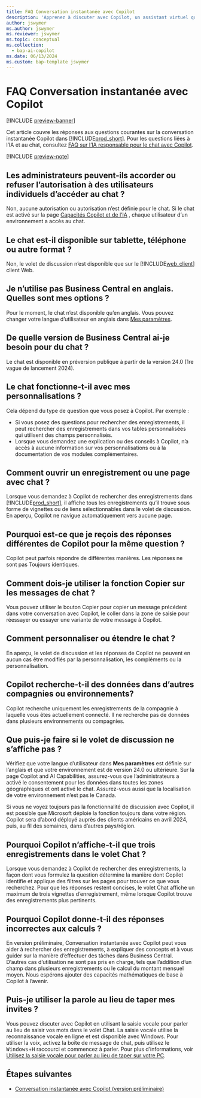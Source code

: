 ```yaml
---
title: FAQ Conversation instantanée avec Copilot
description: 'Apprenez à discuter avec Copilot, un assistant virtuel qui vous aide à utiliser Business Central. Trouvez des réponses aux questions courantes sur les fonctionnalités, les paramètres et les limitations du chat.'
author: jswymer
ms.author: jswymer
ms.reviewer: jswymer
ms.topic: conceptual
ms.collection:
  - bap-ai-copilot
ms.date: 06/13/2024
ms.custom: bap-template jswymer
---
```

# <a name="chat-with-copilot-faq"></a>FAQ Conversation instantanée avec Copilot

[!INCLUDE [preview-banner](~/../shared-content/shared/preview-includes/preview-banner.md)]

Cet article couvre les réponses aux questions courantes sur la conversation instantanée Copilot dans [!INCLUDE[prod_short](includes/prod_short.md)]. Pour les questions liées à l’IA et au chat, consultez [FAQ sur l’IA responsable pour le chat avec Copilot](faqs-chat-with-copilot.md).

[!INCLUDE [preview-note](~/../shared-content/shared/preview-includes/production-ready-preview-dynamics365.md)]

## <a name="can-admins-grant-or-deny-permission-to-individual-users-to-get-access-to-chat"></a>Les administrateurs peuvent-ils accorder ou refuser l’autorisation à des utilisateurs individuels d’accéder au chat ?

Non, aucune autorisation ou autorisation n’est définie pour le chat. Si le chat est activé sur la page [Capacités Copilot et de l’IA](enable-ai.md) , chaque utilisateur d’un environnement a accès au chat.
 
## <a name="is-chat-available-on-tablet-phone-or-other-form-factors"></a>Le chat est-il disponible sur tablette, téléphone ou autre format ?

Non, le volet de discussion n’est disponible que sur le [!INCLUDE[web_client](includes/web_client.md)] client Web.

## <a name="i-dont-use-business-central-in-english-what-are-my-options"></a>Je n’utilise pas Business Central en anglais. Quelles sont mes options ?

Pour le moment, le chat n’est disponible qu’en anglais. Vous pouvez changer votre langue d’utilisateur en anglais dans [Mes paramètres](ui-change-basic-settings.md#language).

## <a name="what-version-of-business-central-do-i-need-for-chat"></a>De quelle version de Business Central ai-je besoin pour du chat ?

Le chat est disponible en préversion publique à partir de la version 24.0 (1re vague de lancement 2024).

## <a name="does-chat-work-with-my-customizations"></a>Le chat fonctionne-t-il avec mes personnalisations ?

Cela dépend du type de question que vous posez à Copilot. Par exemple :

- Si vous posez des questions pour rechercher des enregistrements, il peut rechercher des enregistrements dans vos tables personnalisées qui utilisent des champs personnalisés.
- Lorsque vous demandez une explication ou des conseils à Copilot, n’a accès à aucune information sur vos personnalisations ou à la documentation de vos modules complémentaires.

## <a name="how-do-i-open-a-record-or-page-with-chat"></a>Comment ouvrir un enregistrement ou une page avec chat ?

Lorsque vous demandez à Copilot de rechercher des enregistrements dans [!INCLUDE[prod_short](includes/prod_short.md)], il affiche tous les enregistrements qu’il trouve sous forme de vignettes ou de liens sélectionnables dans le volet de discussion. En aperçu, Copilot ne navigue automatiquement vers aucune page.

## <a name="why-do-i-get-different-answers-from-copilot-for-the-same-question"></a>Pourquoi est-ce que je reçois des réponses différentes de Copilot pour la même question ?

Copilot peut parfois répondre de différentes manières. Les réponses ne sont pas Toujours identiques.

## <a name="how-do-i-use-the-copy-function-on-chat-messages"></a>Comment dois-je utiliser la fonction Copier sur les messages de chat ?

Vous pouvez utiliser le bouton Copier pour copier un message précédent dans votre conversation avec Copilot, le coller dans la zone de saisie pour réessayer ou essayer une variante de votre message à Copilot.

## <a name="can-i-customize-or-extend-chat"></a>Comment personnaliser ou étendre le chat ?

En aperçu, le volet de discussion et les réponses de Copilot ne peuvent en aucun cas être modifiés par la personnalisation, les compléments ou la personnalisation.

## <a name="does-copilot-search-for-data-in-other-companies-or-environments"></a>Copilot recherche-t-il des données dans d’autres compagnies ou environnements?

Copilot recherche uniquement les enregistrements de la compagnie à laquelle vous êtes actuellement connecté. Il ne recherche pas de données dans plusieurs environnements ou compagnies.

## <a name="what-can-i-do-if-the-chat-pane-doesnt-show"></a>Que puis-je faire si le volet de discussion ne s’affiche pas ?

Vérifiez que votre langue d’utilisateur dans **Mes paramètres** est définie sur l’anglais et que votre environnement est de version 24.0 ou ultérieure. Sur la page Copilot and AI Capabilities, assurez-vous que l’administrateurs a activé le consentement pour les données dans toutes les zones géographiques et ont activé le chat. Assurez-vous aussi que la localisation de votre environnement n’est pas le Canada.

Si vous ne voyez toujours pas la fonctionnalité de discussion avec Copilot, il est possible que Microsoft déploie la fonction toujours dans votre région. Copilot sera d’abord déployé auprès des clients américains en avril 2024, puis, au fil des semaines, dans d’autres pays/région.

## <a name="why-does-copilot-only-show-three-records-in-the-chat-pane"></a>Pourquoi Copilot n’affiche-t-il que trois enregistrements dans le volet Chat ?

Lorsque vous demandez à Copilot de rechercher des enregistrements, la façon dont vous formulez la question détermine la manière dont Copilot identifie et applique des filtres sur les pages pour trouver ce que vous recherchez. Pour que les réponses restent concises, le volet Chat affiche un maximum de trois vignettes d’enregistrement, même lorsque Copilot trouve des enregistrements plus pertinents.

## <a name="why-does-copilot-give-incorrect-answers-to-calculations"></a>Pourquoi Copilot donne-t-il des réponses incorrectes aux calculs ?

En version préliminaire, Conversation instantanée avec Copilot peut vous aider à rechercher des enregistrements, à expliquer des concepts et à vous guider sur la manière d’effectuer des tâches dans Business Central. D’autres cas d’utilisation ne sont pas pris en charge, tels que l’addition d’un champ dans plusieurs enregistrements ou le calcul du montant mensuel moyen. Nous espérons ajouter des capacités mathématiques de base à Copilot à l’avenir.

## <a name="can-i-use-speech-instead-of-typing-my-prompts"></a>Puis-je utiliser la parole au lieu de taper mes invites ?

Vous pouvez discuter avec Copilot en utilisant la saisie vocale pour parler au lieu de saisir vos mots dans le volet Chat. La saisie vocale utilise la reconnaissance vocale en ligne et est disponible avec Windows. Pour utiliser la voix, activez la boîte de message de chat, puis utilisez le <kbd>Windows</kbd>+<kbd>H</kbd> raccourci et commencez à parler. Pour plus d’informations, voir [Utilisez la saisie vocale pour parler au lieu de taper sur votre PC](https://support.microsoft.com/windows/use-voice-typing-to-talk-instead-of-type-on-your-pc-fec94565-c4bd-329d-e59a-af033fa5689f).

## <a name="next-steps"></a>Étapes suivantes

- [Conversation instantanée avec Copilot (version préliminaire)](chat-with-copilot.md)
